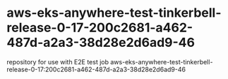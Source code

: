 # aws-eks-anywhere-test-tinkerbell-release-0-17-200c2681-a462-487d-a2a3-38d28e2d6ad9-46
repository for use with E2E test job aws-eks-anywhere-test-tinkerbell-release-0-17:200c2681-a462-487d-a2a3-38d28e2d6ad9-46
